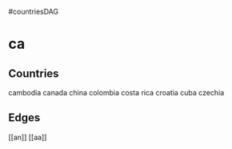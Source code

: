 #countriesDAG
# ca

## Countries
cambodia
canada
china
colombia
costa rica
croatia
cuba
czechia

## Edges
[[an]]
[[aa]]
